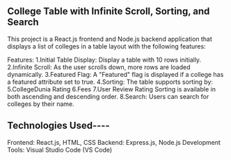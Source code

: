 **College Table with Infinite Scroll, Sorting, and Search**
----------------------------------------------------------
This project is a React.js frontend and Node.js backend application that displays a list of colleges in a table layout with the following features:

Features:
1.Initial Table Display: Display a table with 10 rows initially.
2.Infinite Scroll: As the user scrolls down, more rows are loaded dynamically.
3.Featured Flag: A "Featured" flag is displayed if a college has a featured attribute set to true.
4.Sorting: The table supports sorting by:
5.CollegeDunia Rating
6.Fees
7.User Review Rating Sorting is available in both ascending and descending order.
8.Search: Users can search for colleges by their name.

**Technologies Used**----
--------------------------------
Frontend: React.js, HTML, CSS
Backend: Express.js, Node.js
Development Tools: Visual Studio Code (VS Code)

